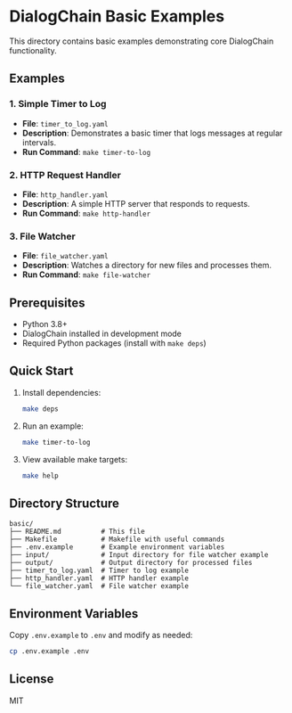 # DialogChain Basic Examples

This directory contains basic examples demonstrating core DialogChain functionality.

## Examples

### 1. Simple Timer to Log
- **File**: `timer_to_log.yaml`
- **Description**: Demonstrates a basic timer that logs messages at regular intervals.
- **Run Command**: `make timer-to-log`

### 2. HTTP Request Handler
- **File**: `http_handler.yaml`
- **Description**: A simple HTTP server that responds to requests.
- **Run Command**: `make http-handler`

### 3. File Watcher
- **File**: `file_watcher.yaml`
- **Description**: Watches a directory for new files and processes them.
- **Run Command**: `make file-watcher`

## Prerequisites

- Python 3.8+
- DialogChain installed in development mode
- Required Python packages (install with `make deps`)

## Quick Start

1. Install dependencies:
   ```bash
   make deps
   ```

2. Run an example:
   ```bash
   make timer-to-log
   ```

3. View available make targets:
   ```bash
   make help
   ```

## Directory Structure

```
basic/
├── README.md          # This file
├── Makefile           # Makefile with useful commands
├── .env.example       # Example environment variables
├── input/             # Input directory for file watcher example
├── output/            # Output directory for processed files
├── timer_to_log.yaml  # Timer to log example
├── http_handler.yaml  # HTTP handler example
└── file_watcher.yaml  # File watcher example
```

## Environment Variables

Copy `.env.example` to `.env` and modify as needed:

```bash
cp .env.example .env
```

## License

MIT
